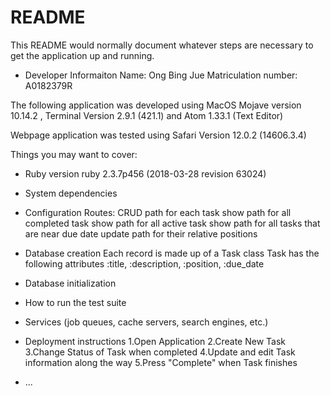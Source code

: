 # README

This README would normally document whatever steps are necessary to get the application up and running.

* Developer Informaiton
Name: Ong Bing Jue
Matriculation number: A0182379R

The following application was developed using MacOS Mojave version 10.14.2 , Terminal Version 2.9.1 (421.1) and Atom 1.33.1 (Text Editor)

Webpage application was tested using Safari Version 12.0.2 (14606.3.4)

Things you may want to cover:

* Ruby version
ruby 2.3.7p456 (2018-03-28 revision 63024)

* System dependencies

* Configuration
Routes:
CRUD path for each task
show path for all completed task
show path for all active task
show path for all tasks that are near due date
update path for their relative positions

* Database creation
Each record is made up of a Task class
Task has the following attributes :title, :description, :position, :due_date

* Database initialization

* How to run the test suite

* Services (job queues, cache servers, search engines, etc.)

* Deployment instructions
1.Open Application
2.Create New Task
3.Change Status of Task when completed
4.Update and edit Task information along the way
5.Press "Complete" when Task finishes

* ...

